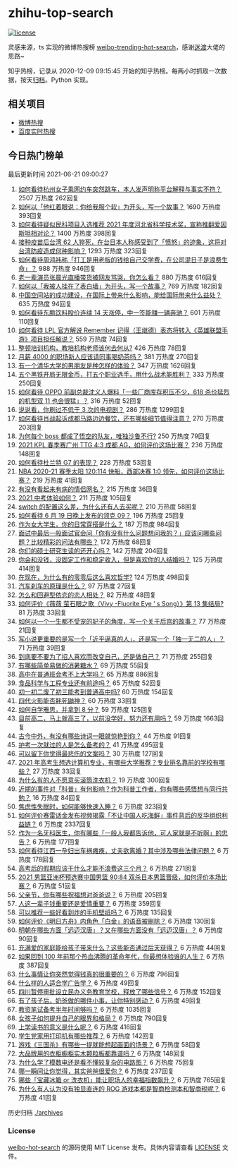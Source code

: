 # zhihu-top-search

[![license](https://img.shields.io/github/license/Arrackisarookie/zhihu-top-search)](https://github.com/Arrackisarookie/zhihu-top-search/blob/master/LICENSE)

灵感来源，ts 实现的微博热搜榜 [weibo-trending-hot-search](https://github.com/justjavac/weibo-trending-hot-search)，感谢[迷渡](https://github.com/justjavac)大佬的思路~

知乎热榜，记录从 2020-12-09 09:15:45 开始的知乎热榜。每两小时抓取一次数据，按天[归档](./archives)。Python 实现。

## 相关项目
+ [微博热搜](https://github.com/Arrackisarookie/weibo-hot-search)
+ [百度实时热搜](https://github.com/Arrackisarookie/baidu-hot-search)

## 今日热门榜单

<!-- Rank Begin -->

最后更新时间 2021-06-21 09:00:27

1. [如何看待杭州女子乘网约车突然跳车，本人发声明称平台解释与事实不符？](https://www.zhihu.com/question/465856176) 2507 万热度 262回复
1. [如何以「他红着眼说：你给我服个软」为开头，写一个故事？](https://www.zhihu.com/question/460697101) 1690 万热度 393回复
1. [如何看待疑似民科项目入选推荐 2021 年度河北省科学技术奖，宣称推翻爱因斯坦相对论？](https://www.zhihu.com/question/465966475) 1400 万热度 398回复
1. [接种疫苗后台湾 62 人猝死，在台日本人称感受到了「愤怒」的迹象，这将对台湾防疫造成何种影响？](https://www.zhihu.com/question/466110239) 1293 万热度 323回复
1. [如何看待周鸿祎称「打工是用老板的钱给自己交学费，在公司混日子是浪费生命」？](https://www.zhihu.com/question/465936066) 988 万热度 946回复
1. [老一辈演员张晨光直播带货被网友骂哭，你怎么看？](https://www.zhihu.com/question/465922667) 880 万热度 616回复
1. [如何以「我被人挂在了表白墙」为开头，写一个故事？](https://www.zhihu.com/question/461083286) 769 万热度 182回复
1. [中国空间站的成功建设，在国际上带来什么影响，能给国际带来什么益处？](https://www.zhihu.com/question/465703732) 635 万热度 94回复
1. [如何看待东鹏饮料股价连续 14 天涨停，中一签能赚一辆奔驰？](https://www.zhihu.com/question/465492977) 601 万热度 110回复
1. [如何看待 LPL 官方解说 Remember 记得（王继德）表态将转入《英雄联盟手游》项目担任解说？](https://www.zhihu.com/question/465610838) 559 万热度 74回复
1. [整顿培训机构，教培机构老师该何去何从?](https://www.zhihu.com/question/463008808) 426 万热度 78回复
1. [月薪 4000 的职场新人应该请同事喝奶茶吗？](https://www.zhihu.com/question/466090577) 381 万热度 270回复
1. [有一个清华大学的男朋友是种怎样的体验？](https://www.zhihu.com/question/30174174) 347 万热度 1626回复
1. [五个黑铁开局无限金币，打五个职业选手，用什么战术能胜利？](https://www.zhihu.com/question/460139174) 333 万热度 250回复
1. [如何看待 OPPO 前副总裁沈义人爆料「一些厂商库存积压不少，618 杀价猛烈的机型双 11 也会很猛」？](https://www.zhihu.com/question/466051197) 316 万热度 52回复
1. [说说看，你刷过不低于 3 次的电视剧？](https://www.zhihu.com/question/457564696) 286 万热度 1299回复
1. [如何看待肖战起诉成都马路边边餐饮，还有哪些细节值得注意？](https://www.zhihu.com/question/465777508) 270 万热度 203回复
1. [为何每个 boss 都成了悟空的队友，唯独沙鲁不行?](https://www.zhihu.com/question/464605306) 250 万热度 79回复
1. [2021 KPL 春季赛广州 TTG 4:3 成都 AG，如何评价这场比赛？](https://www.zhihu.com/question/466215624) 236 万热度 148回复
1. [如何看待杜兰特 G7 的表现？](https://www.zhihu.com/question/466100708) 228 万热度 53回复
1. [NBA 2020-21 赛季太阳 120:114 快船，西部决赛 1:0 领先，如何评价这场比赛？](https://www.zhihu.com/question/466241571) 219 万热度 41回复
1. [有没有看起来有病的情侣网名？](https://www.zhihu.com/question/460193137) 215 万热度 36回复
1. [2021 中考体验如何？](https://www.zhihu.com/question/463592456) 211 万热度 105回复
1. [switch 的配置这么差，为什么还有人去买呢？](https://www.zhihu.com/question/464901398) 210 万热度 58回复
1. [如何看待 6 月 19 日晚上发布的领克 09？](https://www.zhihu.com/question/466043949) 196 万热度 25回复
1. [作为女大学生，你的日常穿搭是什么？](https://www.zhihu.com/question/317964300) 187 万热度 984回复
1. [面试中最后一般面试官会问「你有没有什么问题想问我的？」应该问哪些问题？比较精彩的问法有哪些？](https://www.zhihu.com/question/21559274) 172 万热度 68回复
1. [你们的硕士研究生读的还开心吗？](https://www.zhihu.com/question/455981846) 142 万热度 204回复
1. [你会和没钱，没固定工作和稳定收入，但是喜欢你的人结婚吗？](https://www.zhihu.com/question/463865885) 125 万热度 414回复
1. [在现在，为什么有的零零后这么喜欢哲学?](https://www.zhihu.com/question/436744133) 124 万热度 498回复
1. [汽车刹车的原理是什么？](https://www.zhihu.com/question/23704461) 97 万热度 27回复
1. [怎么和回避型依恋的恋人相处？](https://www.zhihu.com/question/441554867) 82 万热度 48回复
1. [如何评价《薇薇 萤石眼之歌（Vivy -Fluorite Eye ’ s Song）》第 13 集结局?](https://www.zhihu.com/question/466054985) 81 万热度 33回复
1. [如何以一个一生都不受宠的妃子的角度，写一个关于后宫的故事？](https://www.zhihu.com/question/459786967) 77 万热度 21回复
1. [写小说更重要的是写一个「近乎逼真的人」，还是写一个「独一无二的人」？](https://www.zhihu.com/question/462450168) 71 万热度 39回复
1. [到底要不要为了招人喜欢而改变自己，还是做自己？](https://www.zhihu.com/question/462208808) 71 万热度 255回复
1. [有哪些简单易做的消暑糖水？](https://www.zhihu.com/question/20362705) 69 万热度 55回复
1. [高中在普通班会考不上大学吗？](https://www.zhihu.com/question/458586665) 65 万热度 886回复
1. [食品科学与工程专业还有前途吗？](https://www.zhihu.com/question/372375945) 65 万热度 52回复
1. [初一初二废了初三能考到普通高中吗?](https://www.zhihu.com/question/465062081) 60 万热度 154回复
1. [四代火影能否耗死鼬神？](https://www.zhihu.com/question/462369273) 60 万热度 33回复
1. [如何自学雅思，并拿到 8 分？](https://www.zhihu.com/question/48493199) 59 万热度 125回复
1. [目前高二，马上就高三了，以前没学好，努力还有用吗？](https://www.zhihu.com/question/452901439) 59 万热度 1663回复
1. [古今中外，有没有哪些诗词一眼就惊艳到你？](https://www.zhihu.com/question/465337346) 44 万热度 91回复
1. [护考一次就过的人是怎么备考的？](https://www.zhihu.com/question/462889007) 41 万热度 495回复
1. [可以留下你觉得最悲伤的文案吗？](https://www.zhihu.com/question/462309130) 30 万热度 127回复
1. [2021 年高考生想选计算机专业，有哪些大学推荐？专业排名靠前的学校有哪些？](https://www.zhihu.com/question/459989965) 27 万热度 33回复
1. [为什么有的人不愿意买滚筒洗衣机？](https://www.zhihu.com/question/393287010) 19 万热度 300回复
1. [近期的事件对「科普」有何影响？作为科普工作者，你有哪些感悟想与同行共勉？](https://www.zhihu.com/question/466136091) 16 万热度 84回复
1. [焦虑性失眠时，如何能够快速入睡？](https://www.zhihu.com/question/380959121) 6 万热度 323回复
1. [如何评价赛雷话金发布视频揭露「不让中国人吃海鲜」事件背后的反华组织利益链？](https://www.zhihu.com/question/465827983) 6 万热度 2337回复
1. [作为一名牙科医生，你有哪些「一般人我都告诉他，可人家就是不听啊」的忠告？](https://www.zhihu.com/question/56477060) 6 万热度 177回复
1. [如何看待江西一孕妇出车祸瘫痪，丈夫欲离婚？其中涉及哪些法律问题？](https://www.zhihu.com/question/465900205) 6 万热度 178回复
1. [高考后的假期应该干什么才能不浪费这三个月？](https://www.zhihu.com/question/464123456) 6 万热度 271回复
1. [2021 男篮亚洲杯预选赛中国男篮 90:84 双杀日本男篮晋级，如何评价本场比赛？](https://www.zhihu.com/question/465993602) 6 万热度 51回复
1. [父亲节，你有哪些祝福想对爸爸说？](https://www.zhihu.com/question/464551221) 6 万热度 205回复
1. [人这一辈子钱重要还是爱情重要？](https://www.zhihu.com/question/465525426) 6 万热度 359回复
1. [可以推荐一些好看到炸的手机壁纸吗？](https://www.zhihu.com/question/382946508) 6 万热度 135回复
1. [如何评价《明日方舟》内角色「白金」的语音被删除？](https://www.zhihu.com/question/465970918) 6 万热度 130回复
1. [明朝在哪些方面「远迈汉唐」？又在哪些方面没有「远迈汉唐」？](https://www.zhihu.com/question/333489900) 6 万热度 90回复
1. [充满爱的家庭能给孩子带来什么？这些能否通过后天获得？](https://www.zhihu.com/question/465547566) 6 万热度 44回复
1. [如果回到 100 年前那个热血沸腾的革命年代，你最想体验谁的人生？](https://www.zhihu.com/question/460118166) 6 万热度 387回复
1. [什么事情让你突然觉得钱真的很重要的？](https://www.zhihu.com/question/462698824) 6 万热度 796回复
1. [什么样的人适合学广告学？](https://www.zhihu.com/question/24114457) 6 万热度 49回复
1. [四川暂停审批设立民办义务教育学校，释放了哪些信号？](https://www.zhihu.com/question/465529577) 6 万热度 152回复
1. [有了孩子后，奶爸做的哪件小事，让你特别感动？](https://www.zhihu.com/question/464550144) 6 万热度 49回复
1. [教资笔试备考半年时间够吗？](https://www.zhihu.com/question/460126171) 6 万热度 1035回复
1. [女孩子如何提升自己的眼界和格局？](https://www.zhihu.com/question/443769667) 6 万热度 790回复
1. [上学读书的意义是什么呢？](https://www.zhihu.com/question/463575351) 6 万热度 416回复
1. [学生党家用打印机有哪些推荐？](https://www.zhihu.com/question/265997721) 6 万热度 142回复
1. [游戏《三国杀》有哪些一提就能想起画面的场景？](https://www.zhihu.com/question/464961456) 6 万热度 58回复
1. [大品牌用的衣柜橱柜实木颗粒板都靠谱吗？](https://www.zhihu.com/question/271313928) 6 万热度 148回复
1. [为什么学了模数电还是看不懂较复杂的电路图？](https://www.zhihu.com/question/432824969) 6 万热度 75回复
1. [哪一瞬间让你觉得，其实爸爸很爱你？](https://www.zhihu.com/question/465743920) 6 万热度 237回复
1. [哪些「宝藏冰箱 or 洗衣机」能让职场人的幸福指数飙升？](https://www.zhihu.com/question/460520767) 6 万热度 765回复
1. [为什么有人认为没有独显直连的 ROG 游戏本都是智商检测本和智商税呢？](https://www.zhihu.com/question/465832825) 6 万热度 41回复
<!-- Rank End -->

历史归档 [./archives](./archives)

### License

[weibo-hot-search](https://github.com/Arrackisarookie/zhihu-top-search) 的源码使用 MIT License 发布。具体内容请查看 [LICENSE](./LICENSE) 文件。
